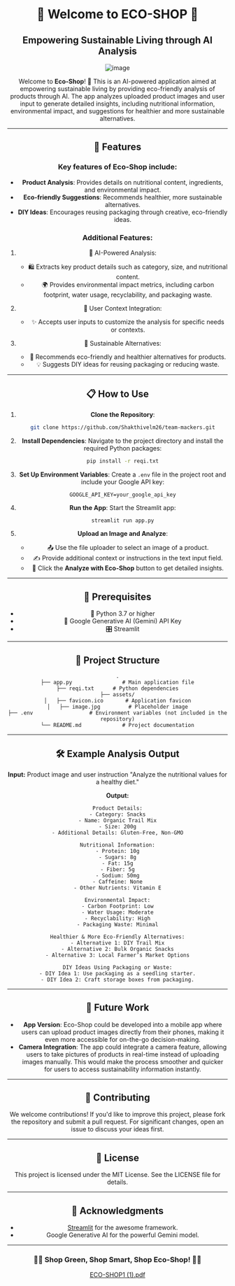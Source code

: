 <div align="center">
  <h1>🌿 Welcome to ECO-SHOP 🌿</h1>
</div>

<div align="center">
  <h2>Empowering Sustainable Living through AI Analysis</h2
</div>
 

![image](https://github.com/user-attachments/assets/f768e0e3-5f3b-4543-8dc5-6a5cd31caca8)

Welcome to **Eco-Shop**! 🌱 This is an AI-powered application aimed at empowering sustainable living by providing eco-friendly analysis of products through AI. The app analyzes uploaded product images and user input to generate detailed insights, including nutritional information, environmental impact, and suggestions for healthier and more sustainable alternatives.

---

## 🌟 Features

### Key features of Eco-Shop include:

* **Product Analysis**: Provides details on nutritional content, ingredients, and environmental impact.
* **Eco-friendly Suggestions**: Recommends healthier, more sustainable alternatives.
* **DIY Ideas**: Encourages reusing packaging through creative, eco-friendly ideas.

### Additional Features:

1. 🤖 AI-Powered Analysis:
   - 🛍️ Extracts key product details such as category, size, and nutritional content.
   - 🌍 Provides environmental impact metrics, including carbon footprint, water usage, recyclability, and packaging waste.

2. 📝 User Context Integration:
   - ✨ Accepts user inputs to customize the analysis for specific needs or contexts.

3. 🌱 Sustainable Alternatives:
   - 🌟 Recommends eco-friendly and healthier alternatives for products.
   - 💡 Suggests DIY ideas for reusing packaging or reducing waste.

---

## 📋 How to Use

1. **Clone the Repository**:

   ```bash
   git clone https://github.com/Shakthivelm26/team-mackers.git
   ```

2. **Install Dependencies**:
   Navigate to the project directory and install the required Python packages:

   ```bash
   pip install -r reqi.txt
   ```

3. **Set Up Environment Variables**:
   Create a `.env` file in the project root and include your Google API key:

   ```
   GOOGLE_API_KEY=your_google_api_key
   ```

4. **Run the App**:
   Start the Streamlit app:

   ```bash
   streamlit run app.py
   ```

5. **Upload an Image and Analyze**:

   - 📤 Use the file uploader to select an image of a product.
   - ✍️ Provide additional context or instructions in the text input field.
   - 🌟 Click the **Analyze with Eco-Shop** button to get detailed insights.

---

## 🔧 Prerequisites

- 🐍 Python 3.7 or higher
- 🔑 Google Generative AI (Gemini) API Key
- 🎛️ Streamlit

---

## 📂 Project Structure

```plaintext
.
├── app.py                # Main application file
├── reqi.txt      # Python dependencies
├── assets/
│   ├── favicon.ico       # Application favicon
│   ├── image.jpg         # Placeholder image
├── .env                  # Environment variables (not included in the repository)
└── README.md             # Project documentation
```

---

## 🛠️ Example Analysis Output

**Input:** Product image and user instruction "Analyze the nutritional values for a healthy diet."

**Output:**

```plaintext
Product Details:
- Category: Snacks
- Name: Organic Trail Mix
- Size: 200g
- Additional Details: Gluten-Free, Non-GMO

Nutritional Information:
- Protein: 10g
- Sugars: 8g
- Fat: 15g
- Fiber: 5g
- Sodium: 50mg
- Caffeine: None
- Other Nutrients: Vitamin E

Environmental Impact:
- Carbon Footprint: Low
- Water Usage: Moderate
- Recyclability: High
- Packaging Waste: Minimal

Healthier & More Eco-Friendly Alternatives:
- Alternative 1: DIY Trail Mix
- Alternative 2: Bulk Organic Snacks
- Alternative 3: Local Farmer’s Market Options

DIY Ideas Using Packaging or Waste:
- DIY Idea 1: Use packaging as a seedling starter.
- DIY Idea 2: Craft storage boxes from packaging.
```

---

## 🌟 Future Work

- **App Version**: Eco-Shop could be developed into a mobile app where users can upload product images directly from their phones, making it even more accessible for on-the-go decision-making.
- **Camera Integration**: The app could integrate a camera feature, allowing users to take pictures of products in real-time instead of uploading images manually. This would make the process smoother and quicker for users to access sustainability information instantly.

---

## 🤝 Contributing

We welcome contributions! If you'd like to improve this project, please fork the repository and submit a pull request. For significant changes, open an issue to discuss your ideas first.

---

## 📜 License

This project is licensed under the MIT License. See the LICENSE file for details.

---

## 🙏 Acknowledgments

- [Streamlit](https://streamlit.io/) for the awesome framework.
- Google Generative AI for the powerful Gemini model.

---

### 🌟🌱 Shop Green, Shop Smart, Shop Eco-Shop! 🌟🌱
[ECO-SHOP1 (1).pdf](https://github.com/user-attachments/files/18221926/ECO-SHOP1.1.pdf)

